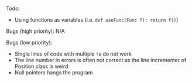 Todo:
* Using functions as variables (i.e. `def useFunc(Func f): return f()`)

Bugs (high priority):
N/A

Bugs (low priority):
* Single lines of code with multiple `!`s do not work
* The line number in errors is often not correct as the line incrementer of Position class is weird
* Null pointers hangs the program
